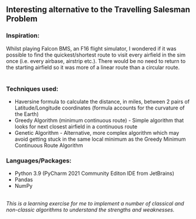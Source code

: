 <h2>Interesting alternative to the Travelling Salesman Problem</h2>

<h3>Inspiration:</h3>
Whilst playing Falcon BMS, an F16 flight simulator, I wondered if it was possible to find the quickest/shortest route to visit every airfield in the sim once (i.e. every airbase, airstrip etc.). There would be no need to return to the starting airfield so it was more of a linear route than a circular route. <BR><BR> 

<h3>Techniques used:</h3>
<ul>
<li>Haversine formula to calculate the distance, in miles, between 2 pairs of Latitude/Longitude coordinates (formula accounts for the curvature of the Earth) </li>
<li>Greedy Algorithm (minimum continuous route) - Simple algorithm that looks for next closest airfield in a continuous route</li>
<li>Genetic Algorithm - Alternative, more complex algorithm which may avoid getting stuck in the same local minimum as the Greedy Minimum Continuous Route Algorithm </li>
</ul>

<h3>Languages/Packages:</h3>
<ul>
<li>Python 3.9 (PyCharm 2021 Community Editon IDE from JetBrains)</li>
<li>Pandas</li>
<li>NumPy</li>
</ul>
  
<BR><i>This is a learning exercise for me to implement a number of classical and non-classic algorithms to understand the strengths and weaknesses. </i><BR>
